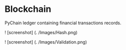 # Blockchain

PyChain ledger containing financial transactions records.

! [screenshot] (. /Images/Hash.png) 

! [screenshot] (. /Images/Validation.png) 
